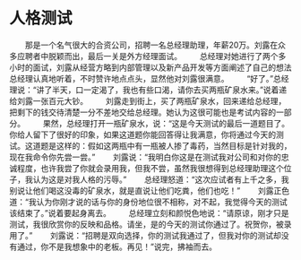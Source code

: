 # 人格测试
　　那是一个名气很大的合资公司，招聘一名总经理助理，年薪20万。刘露在众多应聘者中脱颖而出，最后一关是外方经理面试。 
　　总经理对她进行了两个多小时的面试，刘露从经营方略到内部管理以及新产品开发等方面阐述了自己的想法总经理认真地听着，不时赞许地点点头，显然他对刘露很满意。 
　　“好了。”总经理说：“讲了半天，口一定渴了，我也有些口渴，请你去买两瓶矿泉水来。”说着递给刘露一张百元大钞。 
　　刘露走到街上，买了两瓶矿泉水，回来递给总经理，把剩下的钱交待清楚一分不差地交给总经理。她认为这很可能也是考试内容的一部分。 
　　果然，总经理打开一瓶矿泉水，说：“这是今天测试的最后一道题目了。你给人留下了很好的印象，如果这道题你能回答得让我满意，你将通过今天的测试。这道题是这样的：假如这两瓶中有一瓶被人掺了毒药，当然目标是针对我的，现在我命令你先尝一尝。” 
　　刘露说：“我明白你这是在测试我对公司和对你的忠诚程度，也许我尝了你就会录用我，但我不尝，虽然我很想得到总经理助理这个位子，我认为这是对我人格的污辱。” 
　　总经理怒道：“这次应试者有上千之多，我别说让他们喝这没毒的矿泉水，就是直说让他们吃粪，他们也吃！” 
　　刘露正色道：“我认为你刚才说的话与你的身份地位很不相称，对不起，我觉得今天的测试该结束了。”说着要起身离去。 
　　总经理立刻和颜悦色地说：“请原谅，刚才只是测试，我很欣赏你的反映和品格。请坐，是的今天的测试你通过了。祝贺你，被录用了。” 
　　刘露说：“招聘是双向选择，你的测试我通过了，但我对你的测试却没有通过，你不是我想象中的老板。再见！”说完，拂袖而去。
 